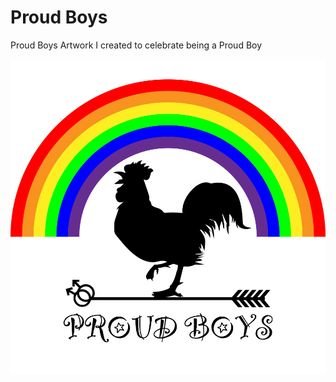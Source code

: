 # Proud Boys
 Proud Boys Artwork I created to celebrate being a Proud Boy
 
  <img align="left" src="https://github.com/ProudBoy9381/Proud-Boys/blob/main/PNG/Proud_Boys_black_cock.png" />
  

